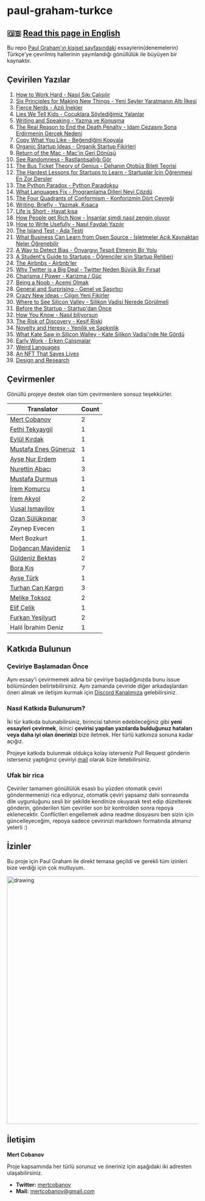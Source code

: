 # paul-graham-turkce

## 🇬🇧 [Read this page in English](README-EN.md)

Bu repo [Paul Graham'ın kişisel sayfasındaki](http://paulgraham.com/articles.html) essaylerin(denemelerin) Türkçe'ye çevrilmiş hallerinin yayınlandığı gönüllülük ile büyüyen bir kaynaktır.

## Çevirilen Yazılar

1. [How to Work Hard - Nasıl Sıkı Çalışılır](articles/how-to-work-hard.md)
1. [Six Principles for Making New Things - Yeni Şeyler Yaratmanın Altı İlkesi](articles/six-principles-for-making-new-things.md)
1. [Fierce Nerds - Azılı İnekler](articles/fierce-nerds.md)
1. [Lies We Tell Kids - Çocuklara Söylediğimiz Yalanlar](articles/lies-we-tell-kids.md)
1. [Writing and Speaking - Yazma ve Konuşma](articles/writing-and-speaking.md)
1. [The Real Reason to End the Death Penalty - Idam Cezasını Sona Erdirmenin Gerçek Nedeni](articles/the-real-reason-to-end-the-death-penalty.md)
1. [Copy What You Like - Beğendiğini Kopyala](articles/copy-what-you-like.md)
1. [Organic Startup Ideas - Organik Startup Fikirleri](articles/organic-startup-ideas.md)
1. [Return of the Mac - Mac'in Geri Dönüşü](articles/return-of-the-mac.md)
1. [See Randomness - Rastlantısallığı Gör](articles/see-randomness.md)
1. [The Bus Ticket Theory of Genius - Dehanın Otobüs Bileti Teorisi](articles/the-bus-ticket-theory-of-genius.md)
1. [The Hardest Lessons for Startups to Learn - Startuplar İçin Öğrenmesi En Zor Dersler](articles/the-hardest-lessons-for-startups-to-learn.md)
1. [The Python Paradox - Python Paradoksu](articles/the-python-paradox.md)
1. [What Languages Fix - Programlama Dilleri Neyi Çözdü](articles/what-languages-fix.md)
1. [The Four Quadrants of Conformism - Konforizmin Dört Çeyreği](articles/four-quadrants-of-conformism.md)
1. [Writing, Briefly - Yazmak, Kısaca](articles/writing-briefly.md)
1. [Life is Short - Hayat kısa](articles/life-is-short.md)
1. [How People get Rich Now - İnsanlar şimdi nasıl zengin oluyor](articles/how-people-get-rich-now.md)
1. [How to Write Usefully - Nasıl Faydalı Yazılır](articles/how-to-write-usefully.md)
1. [The Island Test - Ada Testi](articles/the-island-test.md)
1. [What Business Can Learn from Open Source - İşletmeler Açık Kaynaktan Neler Öğrenebilir](articles/what-business-can-learn-from-open-source.md)
1. [A Way to Detect Bias - Önyargıyı Tespit Etmenin Bir Yolu](articles/a-way-to-detect-bias.md)
1. [A Student's Guide to Startups - Öğrenciler için Startup Rehberi](articles/a-students-guide-to-startups.md)
1. [The Airbnbs - Airbnb'ler](articles/the-airbnbs.md)
1. [Why Twitter is a Big Deal - Twitter Neden Büyük Bir Fırsat](articles/why-twitter-is-a-big-deal.md)
1. [Charisma / Power - Karizma / Güç](articles/charisma-power.md)
1. [Being a Noob - Acemi Olmak](articles/being-a-noob.md)
1. [General and Surprising - Genel ve Şaşırtıcı](articles/general-and-surprising.md)
1. [Crazy New Ideas - Çılgın Yeni Fikirler](articles/crazy-new-ideas.md)
1. [Where to See Silicon Valley - Silikon Vadisi Nerede Görülmeli](articles/where-to-see-silicon-valley.md)
1. [Before the Startup - Startup'dan Önce](articles/before-the-startup.md)
1. [How You Know - Nasıl biliyorsun](articles/how-you-know.md)
1. [The Risk of Discovery - Keşif Riski](articles/the-risk-of-discovery.md)
1. [Novelty and Heresy - Yenilik ve Sapkınlık](articles/novelty-and-heresy.md)
1. [What Kate Saw in Silicon Walley - Kate Silikon Vadisi'nde Ne Gördü](articles/what-kate-saw-in-silicon-walley.md)
1. [Early Work - Erken Çalışmalar](articles/early-work.md)
1. [Weird Languages](articles/weird-languages.md)
1. [An NFT That Saves Lives](articles/an-nft-that-saves-lives.md)
1. [Design and Research](articles/design-and-research.md)

## Çevirmenler

Gönüllü projeye destek olan tüm çevirmenlere sonsuz teşekkürler.

| Translator                                              | Count |
| ------------------------------------------------------- | ----- |
| [Mert Cobanov](https://github.com/cobanov/)             | 2     |
| [Fethi Tekyaygil](https://github.com/TekyaygilFethi)    | 1     |
| [Eylül Kırdak](https://github.com/eylulkirdak/)         | 1     |
| [Mustafa Enes Güneruz](https://github.com/menesguneruz) | 1     |
| [Ayşe Nur Erdem](https://github.com/er-ay)              | 1     |
| [Nurettin Abacı](https://github.com/nurettinabaci)      | 3     |
| [Mustafa Durmuş](https://github.com/mdurmuss)           | 1     |
| [İrem Komurcu](https://github.com/irem-komurcu)         | 1     |
| [İrem Akyol](https://github.com/lastirembender)         | 2     |
| [Vusal Ismayilov](https://github.com/woosal1337)        | 1     |
| [Ozan Sülükpınar](https://github.com/ozansulukpinar)    | 3     |
| Zeynep Evecen                                           | 1     |
| Mert Bozkurt                                            | 1     |
| [Doğancan Mavideniz](https://github.com/mavideniz)      | 1     |
| [Güldeniz Bektaş](https://github.com/GuldenizBektas)    | 2     |
| [Bora Kış](https://github.com/BoraKis)                  | 7     |
| [Ayşe Türk](https://github.com/ayseturkk)               | 1     |
| [Turhan Can Kargın](https://github.com/turhancan97)     | 3     |
| [Melike Toksoz](https://github.com/melikeetoksoz)       | 2     |
| [Elif Çelik](https://github.com/eelifcelik)             | 1     |
| [Furkan Yeşilyurt](https://github.com/furkanyesilyurt)  | 2     |
| Halil İbrahim Deniz                                     | 1     |

## Katkıda Bulunun

### Çeviriye Başlamadan Önce

Aynı essay'i çevirmemek adına bir çeviriye başladığınızda bunu issue bölümünden belirtebilirsiniz. Aynı zamanda çeviride diğer arkadaşlardan öneri almak ve iletişim kurmak için [Discord Kanalımıza](https://discord.gg/PY7DwAArwU) gelebilirsiniz.

### Nasıl Katkıda Bulunurum?

İki tür katkıda bulunabilirsiniz, birincisi tahmin edebileceğiniz gibi **yeni essayleri çevirmek**, ikinici **çevirisi yapılan yazılarda bulduğunuz hataları veya daha iyi olan önerinizi** bize iletmek. Her türlü katkınıza sonuna kadar açığız.

Projeye katkıda bulunmak oldukça kolay isterseniz Pull Request gönderin isterseniz yaptığınız çeviriyi [mail](mailto:mertcobanov@gmail.com) olarak bize iletebilirsiniz.

### Ufak bir rica

Çeviriler tamamen gönüllülük esaslı bu yüzden otomatik çeviri göndermemenizi rica ediyoruz, otomatik çeviri yapsanız dahi sonrasında dile uygunluğunu sesli bir şekilde kendinize okuyarak test edip düzelterek gönderin, gönderilen tüm çeviriler son bir kontrolden sonra repoya eklenecektir. Conflictleri engellemek adına readme dosyasını ben sizin için güncelleyeceğim, repoya sadece çevirinizi markdown formatında atmanız yeterli :)

## İzinler

Bu proje için Paul Graham ile direkt temasa geçildi ve gerekli tüm izinleri bize verdiği için çok mutluyum.

<img src="assets/paul.png" alt="drawing" width="650"/>

## İletişim

**Mert Cobanov**

Proje kapsamında her türlü sorunuz ve öneriniz için aşağıdaki iki adresten ulaşabilirsiniz.

- **Twitter:** [mertcobanov](https://twitter.com/mertcobanov)
- **Mail:** [mertcobanov@gmail.com](mailto:mertcobanov@gmail.com)
